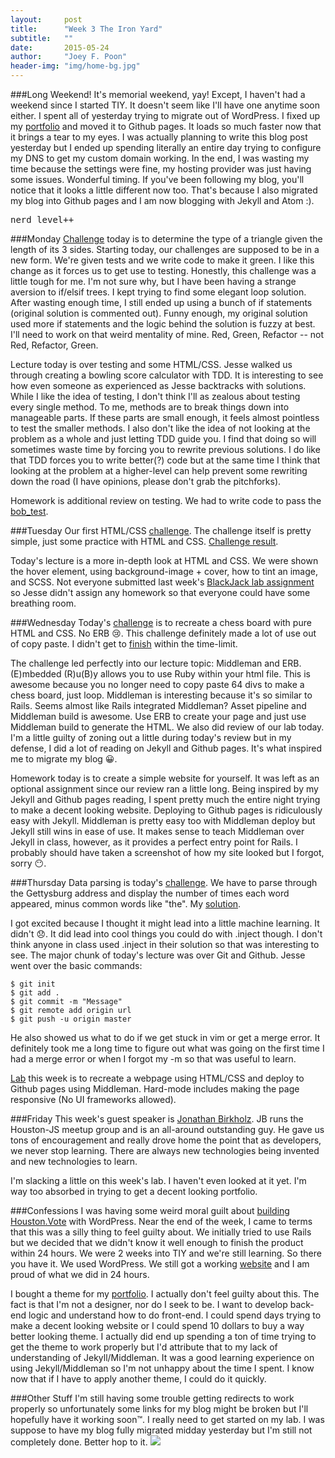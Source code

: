 ```yaml
---
layout:     post
title:      "Week 3 The Iron Yard"
subtitle:   ""
date:       2015-05-24
author:     "Joey F. Poon"
header-img: "img/home-bg.jpg"
---
```


###Long Weekend!
It's memorial weekend, yay! Except, I haven't had a weekend since I started TIY. It doesn't seem like I'll have one anytime soon either. I spent all of yesterday trying to migrate out of WordPress. I fixed up my <a href="http://joeypoon.com">portfolio</a> and moved it to Github pages. It loads so much faster now that it brings a tear to my eyes. I was actually planning to write this blog post yesterday but I ended up spending literally an entire day trying to configure my DNS to get my custom domain working. In the end, I was wasting my time because the settings were fine, my hosting provider was just having some issues. Wonderful timing. If you've been following my blog, you'll notice that it looks a little different now too. That's because I also migrated my blog into Github pages and I am now blogging with Jekyll and Atom :).
<pre>nerd_level++</pre>

###Monday
<a href="https://github.com/joeypoon/iron_yard/blob/master/day-11/triangle_challenge.rb">Challenge</a> today is to determine the type of a triangle given the length of its 3 sides. Starting today, our challenges are supposed to be in a new form. We're given tests and we write code to make it green. I like this change as it forces us to get use to testing. Honestly, this challenge was a little tough for me. I'm not sure why, but I have been having a strange aversion to if/elsif trees. I kept trying to find some elegant loop solution. After wasting enough time, I still ended up using a bunch of if statements (original solution is commented out). Funny enough, my original solution used more if statements and the logic behind the solution is fuzzy at best. I'll need to work on that weird mentality of mine. Red, Green, Refactor -- not Red, Refactor, Green.

Lecture today is over testing and some HTML/CSS. Jesse walked us through creating a bowling score calculator with TDD. It is interesting to see how even someone as experienced as Jesse backtracks with solutions. While I like the idea of testing, I don't think I'll as zealous about testing every single method. To me, methods are to break things down into manageable parts. If these parts are small enough, it feels almost pointless to test the smaller methods. I also don't like the idea of not looking at the problem as a whole and just letting TDD guide you. I find that doing so will sometimes waste time by forcing you to rewrite previous solutions. I do like that TDD forces you to write better(?) code but at the same time I think that looking at the problem at a higher-level can help prevent some rewriting down the road (I have opinions, please don't grab the pitchforks).

Homework is additional review on testing. We had to write code to pass the <a href="https://github.com/joeypoon/iron_yard/tree/master/day-11">bob_test</a>.

###Tuesday
Our first HTML/CSS <a href="https://github.com/tiy-hou-q2-2015-rails/day-12">challenge</a>. The challenge itself is pretty simple, just some practice with HTML and CSS. <a href="http://codepen.io/joeypoon/pen/XbKOmg">Challenge result</a>.

Today's lecture is a more in-depth look at HTML and CSS. We were shown the hover element, using background-image + cover, how to tint an image, and SCSS. Not everyone submitted last week's <a href="https://github.com/joeypoon/BlackJack">BlackJack lab assignment</a> so Jesse didn't assign any homework so that everyone could have some breathing room.

###Wednesday
Today's <a href="https://github.com/tiy-hou-q2-2015-rails/day-13">challenge</a> is to recreate a chess board with pure HTML and CSS. No ERB 😢. This challenge definitely made a lot of use out of copy paste. I didn't get to <a href="http://codepen.io/joeypoon/pen/VLKvda">finish</a> within the time-limit.

The challenge led perfectly into our lecture topic: Middleman and ERB. (E)mbedded (R)u(B)y allows you to use Ruby within your html file. This is awesome because you no longer need to copy paste 64 divs to make a chess board, just loop. Middleman is interesting because it's so similar to Rails. Seems almost like Rails integrated Middleman? Asset pipeline and Middleman build is awesome. Use ERB to create your page and just use Middleman build to generate the HTML. We also did review of our lab today. I'm a little guilty of zoning out a little during today's review but in my defense, I did a lot of reading on Jekyll and Github pages. It's what inspired me to migrate my blog 😀.

Homework today is to create a simple website for yourself. It was left as an optional assignment since our review ran a little long. Being inspired by my Jekyll and Github pages reading, I spent pretty much the entire night trying to make a decent looking website. Deploying to Github pages is ridiculously easy with Jekyll. Middleman is pretty easy too with Middleman deploy but Jekyll still wins in ease of use. It makes sense to teach Middleman over Jekyll in class, however, as it provides a perfect entry point for Rails. I probably should have taken a screenshot of how my site looked but I forgot, sorry 😶.

###Thursday
Data parsing is today's <a href="https://github.com/joeypoon/iron_yard/tree/master/day-14">challenge</a>. We have to parse through the Gettysburg address and display the number of times each word appeared, minus common words like "the". My <a href="https://github.com/joeypoon/iron_yard/tree/master/day-14">solution</a>.

I got excited because I thought it might lead into a little machine learning. It didn't 😞. It did lead into cool things you could do with .inject though. I don't think anyone in class used .inject in their solution so that was interesting to see. The major chunk of today's lecture was over Git and Github. Jesse went over the basic commands:

    $ git init
    $ git add .
    $ git commit -m "Message"
    $ git remote add origin url
    $ git push -u origin master

He also showed us what to do if we get stuck in vim or get a merge error. It definitely took me a long time to figure out what was going on the first time I had a merge error or when I forgot my -m so that was useful to learn.

<a href="https://github.com/tiy-hou-q2-2015-rails/week-3-lab">Lab</a> this week is to recreate a webpage using HTML/CSS and deploy to Github pages using Middleman. Hard-mode includes making the page responsive (No UI frameworks allowed).

###Friday
This week's guest speaker is <a href="https://twitter.com/RookieOne">Jonathan Birkholz</a>. JB runs the Houston-JS meetup group and is an all-around outstanding guy. He gave us tons of encouragement and really drove home the point that as developers, we never stop learning. There are always new technologies being invented and new technologies to learn.

I'm slacking a little on this week's lab. I haven't even looked at it yet. I'm way too absorbed in trying to get a decent looking portfolio.

###Confessions
I was having some weird moral guilt about <a href="http://joeypoon.com/blog/2015/05/18/week-2-the-iron-yard-and-my-first-hackathon/">building Houston.Vote</a> with WordPress. Near the end of the week, I came to terms that this was a silly thing to feel guilty about. We initially tried to use Rails but we decided that we didn't know it well enough to finish the product within 24 hours. We were 2 weeks into TIY and we're still learning. So there you have it. We used WordPress. We still got a working <a href="http://Houston.vote">website</a> and I am proud of what we did in 24 hours.

I bought a theme for my <a href="http://joeypoon.com">portfolio</a>. I actually don't feel guilty about this. The fact is that I'm not a designer, nor do I seek to be. I want to develop back-end logic and understand how to do front-end. I could spend days trying to make a decent looking website or I could spend 10 dollars to buy a way better looking theme. I actually did end up spending a ton of time trying to get the theme to work properly but I'd attribute that to my lack of understanding of Jekyll/Middleman. It was a good learning experience on using Jekyll/Middleman so I'm not unhappy about the time I spent. I know now that if I have to apply another theme, I could do it quickly.

###Other Stuff
I'm still having some trouble getting redirects to work properly so unfortunately some links for my blog might be broken but I'll hopefully have it working soon™. I really need to get started on my lab. I was suppose to have my blog fully migrated midday yesterday but I'm still not completely done. Better hop to it.
<img src="http://temp.nickydisla.com/temp/wp-content/uploads/2015/05/goat_flip.gif">

